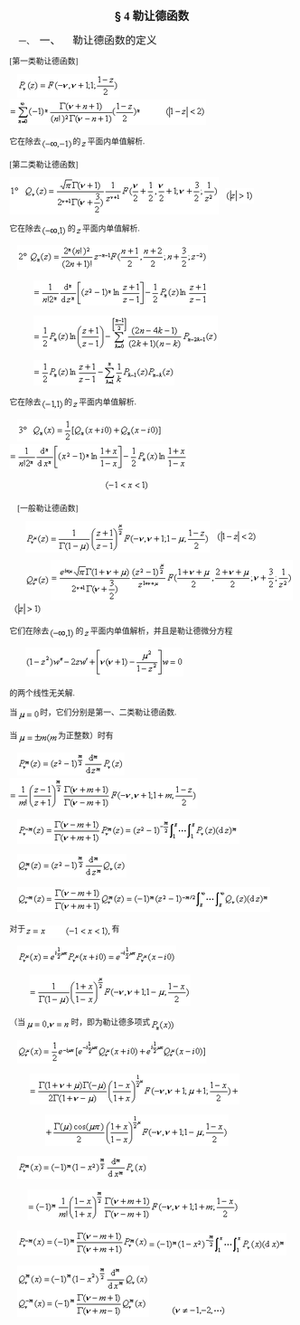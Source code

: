<div class=Section1>
<p class=MsoNormal align=center style='text-align:center'><b><span lang=EN-US
style='font-size:15.0pt'>§</span></b><b><span lang=EN-US style='font-size:15.0pt;
font-family:宋体_GB2312'> 4 </span></b><b><span lang=ZH-CN style='font-size:15.0pt;
font-family:宋体_GB2312'>勒让德函数</span></b></p>
<p class=MsoNormal style='margin-left:36.0pt;text-indent:-24.0pt'><span
lang=EN-US>一、<span style='font:7.0pt "Times New Roman"'>&nbsp;&nbsp;&nbsp; </span></span><span
lang=ZH-CN style='font-size:14.0pt;font-family:宋体_GB2312'>一、</span><span
lang=EN-US style='font-size:7.0pt'>&nbsp;&nbsp;&nbsp;&nbsp;&nbsp;&nbsp;&nbsp; </span><span
lang=ZH-CN style='font-size:14.0pt;font-family:宋体_GB2312'>勒让德函数的定义</span></p>
<p class=MsoNormal><span lang=EN-US style='font-family:宋体_GB2312'>[</span><span
lang=ZH-CN style='font-family:宋体_GB2312'>第一类勒让德函数</span><span lang=EN-US
style='font-family:宋体_GB2312'>]</span></p>
<p class=MsoNormal><span lang=EN-US style='font-family:宋体_GB2312'>&nbsp;&nbsp;&nbsp;
</span><sub><span lang=EN-US style='font-size:10.5pt;font-family:宋体_GB2312'><img
width=180 height=41 src="res/17e9d95da129bdd93c34fb6cc6aaaa52_5736_files/image002.gif"
u1:shapes="_x0000_i1025"><img width=348 height=45
src="res/17e9d95da129bdd93c34fb6cc6aaaa52_5736_files/image004.gif"
u1:shapes="_x0000_i1026"></span></sub></p>
<p class=MsoNormal><span lang=ZH-CN style='font-family:宋体_GB2312'>它在除去</span><sub><span
lang=EN-US style='font-size:10.5pt;font-family:宋体_GB2312'><img width=56
height=20 src="res/17e9d95da129bdd93c34fb6cc6aaaa52_5736_files/image006.gif"
u1:shapes="_x0000_i1027" align=absmiddle></span></sub><span lang=ZH-CN
style='font-family:宋体_GB2312'>的</span><sub><span lang=EN-US style='font-size:
10.5pt;font-family:宋体_GB2312'><img width=12 height=13
src="res/17e9d95da129bdd93c34fb6cc6aaaa52_5736_files/image008.gif"
u1:shapes="_x0000_i1028" align=absmiddle></span></sub><span lang=ZH-CN
style='font-family:宋体_GB2312'>平面内单值解析</span><span lang=EN-US style='font-family:
宋体_GB2312'>.</span></p>
<p class=MsoNormal><span lang=EN-US style='font-family:宋体_GB2312'>[</span><span
lang=ZH-CN style='font-family:宋体_GB2312'>第二类勒让德函数</span><span lang=EN-US
style='font-family:宋体_GB2312'>]</span></p>
<p class=MsoNormal><sub><span lang=EN-US style='font-size:10.5pt;font-family:
宋体_GB2312'><img width=371 height=65
src="res/17e9d95da129bdd93c34fb6cc6aaaa52_5736_files/image010.gif"
u1:shapes="_x0000_i1029" align=absmiddle></span></sub><span lang=EN-US
style='font-family:宋体_GB2312'>&nbsp;&nbsp; </span><sub><span lang=EN-US
style='font-size:10.5pt;font-family:宋体_GB2312'><img width=51 height=27
src="res/17e9d95da129bdd93c34fb6cc6aaaa52_5736_files/image012.gif"
u1:shapes="_x0000_i1030" align=absmiddle></span></sub></p>
<p class=MsoNormal><span lang=ZH-CN style='font-family:宋体_GB2312'>它在除去</span><sub><span
lang=EN-US style='font-size:10.5pt;font-family:宋体_GB2312'><img width=47
height=21 src="res/17e9d95da129bdd93c34fb6cc6aaaa52_5736_files/image014.gif"
u1:shapes="_x0000_i1031" align=absmiddle></span></sub><span lang=ZH-CN
style='font-family:宋体_GB2312'>的</span><sub><span lang=EN-US style='font-size:
10.5pt;font-family:宋体_GB2312'><img width=12 height=13
src="res/17e9d95da129bdd93c34fb6cc6aaaa52_5736_files/image016.gif"
u1:shapes="_x0000_i1032" align=absmiddle></span></sub><span lang=ZH-CN
style='font-family:宋体_GB2312'>平面内单值解析</span><span lang=EN-US style='font-family:
宋体_GB2312'>.</span></p>
<p class=MsoNormal><span lang=EN-US style='font-family:宋体_GB2312'>&nbsp;&nbsp;&nbsp;
</span><sub><span lang=EN-US style='font-size:10.5pt;font-family:宋体_GB2312'><img
width=337 height=44 src="res/17e9d95da129bdd93c34fb6cc6aaaa52_5736_files/image018.gif"
u1:shapes="_x0000_i1045"></span></sub></p>
<p class=MsoNormal><span lang=EN-US style='font-family:宋体_GB2312'>&nbsp;&nbsp;&nbsp;&nbsp;&nbsp;&nbsp;&nbsp;&nbsp;&nbsp;&nbsp;&nbsp;
</span><sub><span lang=EN-US style='font-size:10.5pt;font-family:宋体_GB2312'><img
width=309 height=45 src="res/17e9d95da129bdd93c34fb6cc6aaaa52_5736_files/image020.gif"
u1:shapes="_x0000_i1046"></span></sub></p>
<p class=MsoNormal><span lang=EN-US style='font-family:宋体_GB2312'>&nbsp;&nbsp;&nbsp;&nbsp;&nbsp;&nbsp;&nbsp;&nbsp;&nbsp;&nbsp;&nbsp;
</span><sub><span lang=EN-US style='font-size:10.5pt;font-family:宋体_GB2312'><img
width=327 height=60 src="res/17e9d95da129bdd93c34fb6cc6aaaa52_5736_files/image022.gif"
u1:shapes="_x0000_i1047"></span></sub></p>
<p class=MsoNormal><span lang=EN-US style='font-family:宋体_GB2312'>&nbsp;&nbsp;&nbsp;&nbsp;&nbsp;&nbsp;&nbsp;&nbsp;&nbsp;&nbsp;&nbsp;
</span><sub><span lang=EN-US style='font-size:10.5pt;font-family:宋体_GB2312'><img
width=251 height=45 src="res/17e9d95da129bdd93c34fb6cc6aaaa52_5736_files/image024.gif"
u1:shapes="_x0000_i1048"></span></sub></p>
<p class=MsoNormal><span lang=ZH-CN style='font-family:宋体_GB2312'>它在除去</span><sub><span
lang=EN-US style='font-size:10.5pt;font-family:宋体_GB2312'><img width=41
height=21 src="res/17e9d95da129bdd93c34fb6cc6aaaa52_5736_files/image026.gif"
u1:shapes="_x0000_i1049" align=absmiddle></span></sub><span lang=ZH-CN
style='font-family:宋体_GB2312'>的</span><sub><span lang=EN-US style='font-size:
10.5pt;font-family:宋体_GB2312'><img width=12 height=13
src="res/17e9d95da129bdd93c34fb6cc6aaaa52_5736_files/image028.gif"
u1:shapes="_x0000_i1050" align=absmiddle></span></sub><span lang=ZH-CN
style='font-family:宋体_GB2312'>平面内单值解析</span><span lang=EN-US style='font-family:
宋体_GB2312'>.</span></p>
<p class=MsoNormal><span lang=EN-US style='font-family:宋体_GB2312'>&nbsp; &nbsp;&nbsp;</span><sub><span
lang=EN-US style='font-size:10.5pt;font-family:宋体_GB2312'><img width=257
height=41 src="res/17e9d95da129bdd93c34fb6cc6aaaa52_5736_files/image030.gif"
u1:shapes="_x0000_i1051"><img width=315 height=45
src="res/17e9d95da129bdd93c34fb6cc6aaaa52_5736_files/image032.gif"
u1:shapes="_x0000_i1052"></span></sub></p>
<p class=MsoNormal><span lang=EN-US style='font-family:宋体_GB2312'>&nbsp;&nbsp;&nbsp;&nbsp;&nbsp;&nbsp;&nbsp;&nbsp;
&nbsp;&nbsp;&nbsp;&nbsp;&nbsp;&nbsp;&nbsp;&nbsp;&nbsp;&nbsp;&nbsp;&nbsp;&nbsp;&nbsp;&nbsp;&nbsp;&nbsp;&nbsp;&nbsp;&nbsp;&nbsp;&nbsp;&nbsp;&nbsp;&nbsp;&nbsp;&nbsp;&nbsp;&nbsp;&nbsp;&nbsp;&nbsp;&nbsp;&nbsp;&nbsp;&nbsp;&nbsp;&nbsp;&nbsp;</span><sub><span
lang=EN-US style='font-size:10.5pt;font-family:宋体_GB2312'><img width=80
height=21 src="res/17e9d95da129bdd93c34fb6cc6aaaa52_5736_files/image034.gif"
u1:shapes="_x0000_i1053"></span></sub></p>
<p class=MsoNormal><span lang=EN-US style='font-family:宋体_GB2312'>&nbsp;&nbsp;&nbsp;
[</span><span lang=ZH-CN style='font-family:宋体_GB2312'>一般勒让德函数</span><span
lang=EN-US style='font-family:宋体_GB2312'>]</span></p>
<p class=MsoNormal><span lang=EN-US style='font-family:宋体_GB2312'>&nbsp;&nbsp;&nbsp;&nbsp;&nbsp;&nbsp;&nbsp;
</span><sub><span lang=EN-US style='font-size:10.5pt;font-family:宋体_GB2312'><img
width=327 height=55 src="res/17e9d95da129bdd93c34fb6cc6aaaa52_5736_files/image036.gif"
u1:shapes="_x0000_i1054" align=absmiddle></span></sub><span lang=EN-US
style='font-family:宋体_GB2312'>&nbsp;&nbsp;&nbsp;</span><sub><span lang=EN-US
style='font-size:10.5pt;font-family:宋体_GB2312'><img width=73 height=27
src="res/17e9d95da129bdd93c34fb6cc6aaaa52_5736_files/image038.gif"
u1:shapes="_x0000_i1055" align=absmiddle></span></sub></p>
<p class=MsoNormal><span lang=EN-US style='font-family:宋体_GB2312'>&nbsp;&nbsp;&nbsp;&nbsp;&nbsp;&nbsp;&nbsp;
</span><sub><span lang=EN-US style='font-size:10.5pt;font-family:宋体_GB2312'><img
width=45 height=24 src="res/17e9d95da129bdd93c34fb6cc6aaaa52_5736_files/image040.gif"
u1:shapes="_x0000_i1056" align=absmiddle><img width=429 height=72
src="res/17e9d95da129bdd93c34fb6cc6aaaa52_5736_files/image042.gif"
u1:shapes="_x0000_i1057" align=absmiddle></span></sub><span lang=EN-US
style='font-family:宋体_GB2312'>&nbsp;&nbsp;</span><sub><span lang=EN-US
style='font-size:10.5pt;font-family:宋体_GB2312'><img width=51 height=27
src="res/17e9d95da129bdd93c34fb6cc6aaaa52_5736_files/image044.gif"
u1:shapes="_x0000_i1058" align=absmiddle></span></sub></p>
<p class=MsoNormal><span lang=ZH-CN style='font-family:宋体_GB2312'>它们在除去</span><sub><span
lang=EN-US style='font-size:10.5pt;font-family:宋体_GB2312'><img width=47
height=21 src="res/17e9d95da129bdd93c34fb6cc6aaaa52_5736_files/image046.gif"
u1:shapes="_x0000_i1059" align=absmiddle></span></sub><span lang=ZH-CN
style='font-family:宋体_GB2312'>的</span><sub><span lang=EN-US style='font-size:
10.5pt;font-family:宋体_GB2312'><img width=12 height=13
src="res/17e9d95da129bdd93c34fb6cc6aaaa52_5736_files/image048.gif"
u1:shapes="_x0000_i1060" align=absmiddle></span></sub><span lang=ZH-CN
style='font-family:宋体_GB2312'>平面内单值解析，并且是勒让德微分方程</span></p>
<p class=MsoNormal><span lang=EN-US style='font-family:宋体_GB2312'>&nbsp;&nbsp;&nbsp;&nbsp;&nbsp;&nbsp;&nbsp;
</span><sub><span lang=EN-US style='font-size:10.5pt;font-family:宋体_GB2312'><img
width=280 height=51 src="res/17e9d95da129bdd93c34fb6cc6aaaa52_5736_files/image050.gif"
u1:shapes="_x0000_i1061"></span></sub></p>
<p class=MsoNormal><span lang=ZH-CN style='font-family:宋体_GB2312'>的两个线性无关解</span><span
lang=EN-US style='font-family:宋体_GB2312'>.</span></p>
<p class=MsoNormal><span lang=ZH-CN style='font-family:宋体_GB2312'>当</span><sub><span
lang=EN-US style='font-size:10.5pt;font-family:宋体_GB2312'><img width=40
height=21 src="res/17e9d95da129bdd93c34fb6cc6aaaa52_5736_files/image052.gif"
u1:shapes="_x0000_i1062" align=absmiddle></span></sub><span lang=ZH-CN
style='font-family:宋体_GB2312'>时，它们分别是第一、二类勒让德函数</span><span lang=EN-US
style='font-family:宋体_GB2312'>.</span></p>
<p class=MsoNormal><span lang=ZH-CN style='font-family:宋体_GB2312'>当</span><sub><span
lang=EN-US style='font-size:10.5pt;font-family:宋体_GB2312'><img width=72
height=21 src="res/17e9d95da129bdd93c34fb6cc6aaaa52_5736_files/image054.gif"
u1:shapes="_x0000_i1063" align=absmiddle></span></sub><span lang=ZH-CN
style='font-family:宋体_GB2312'>为正整数）时有</span></p>
<p class=MsoNormal><span lang=EN-US style='font-family:宋体_GB2312'>&nbsp;&nbsp;&nbsp;
</span><sub><span lang=EN-US style='font-size:10.5pt;font-family:宋体_GB2312'><img
width=189 height=41 src="res/17e9d95da129bdd93c34fb6cc6aaaa52_5736_files/image056.gif"
u1:shapes="_x0000_i1064"><img width=333 height=55
src="res/17e9d95da129bdd93c34fb6cc6aaaa52_5736_files/image058.gif"
u1:shapes="_x0000_i1065"></span></sub></p>
<p class=MsoNormal><span lang=EN-US style='font-family:宋体_GB2312'>&nbsp;&nbsp;&nbsp;
</span><sub><span lang=EN-US style='font-size:10.5pt;font-family:宋体_GB2312'><img
width=393 height=44 src="res/17e9d95da129bdd93c34fb6cc6aaaa52_5736_files/image060.gif"
u1:shapes="_x0000_i1066"></span></sub></p>
<p class=MsoNormal><span lang=EN-US style='font-family:宋体_GB2312'>&nbsp;&nbsp;&nbsp;
</span><sub><span lang=EN-US style='font-size:10.5pt;font-family:宋体_GB2312'><img
width=193 height=41 src="res/17e9d95da129bdd93c34fb6cc6aaaa52_5736_files/image062.gif"
u1:shapes="_x0000_i1067"></span></sub></p>
<p class=MsoNormal><span lang=EN-US style='font-family:宋体_GB2312'>&nbsp;&nbsp;&nbsp;
</span><sub><span lang=EN-US style='font-size:10.5pt;font-family:宋体_GB2312'><img
width=448 height=44 src="res/17e9d95da129bdd93c34fb6cc6aaaa52_5736_files/image064.gif"
u1:shapes="_x0000_i1068"></span></sub></p>
<p class=MsoNormal><span lang=ZH-CN style='font-family:宋体_GB2312'>对于</span><sub><span
lang=EN-US style='font-size:10.5pt;font-family:宋体_GB2312'><img width=153
height=21 src="res/17e9d95da129bdd93c34fb6cc6aaaa52_5736_files/image066.gif"
u1:shapes="_x0000_i1069" align=absmiddle></span></sub><span lang=ZH-CN
style='font-family:宋体_GB2312'>有</span></p>
<p class=MsoNormal><span lang=EN-US style='font-family:宋体_GB2312'>&nbsp;&nbsp;&nbsp;
</span><sub><span lang=EN-US style='font-size:10.5pt;font-family:宋体_GB2312'><img
width=281 height=33 src="res/17e9d95da129bdd93c34fb6cc6aaaa52_5736_files/image068.gif"
u1:shapes="_x0000_i1070"></span></sub></p>
<p class=MsoNormal><span lang=EN-US style='font-family:宋体_GB2312'>&nbsp;&nbsp;&nbsp;&nbsp;&nbsp;&nbsp;&nbsp;&nbsp;&nbsp;
</span><sub><span lang=EN-US style='font-size:10.5pt;font-family:宋体_GB2312'><img
width=285 height=55 src="res/17e9d95da129bdd93c34fb6cc6aaaa52_5736_files/image070.gif"
u1:shapes="_x0000_i1071"></span></sub></p>
<p class=MsoNormal><span lang=ZH-CN style='font-family:宋体_GB2312'>（当</span><sub><span
lang=EN-US style='font-size:10.5pt;font-family:宋体_GB2312'><img width=81
height=21 src="res/17e9d95da129bdd93c34fb6cc6aaaa52_5736_files/image072.gif"
u1:shapes="_x0000_i1072" align=absmiddle></span></sub><span lang=ZH-CN
style='font-family:宋体_GB2312'>时，即为勒让德多项式</span><sub><span lang=EN-US
style='font-size:10.5pt;font-family:宋体_GB2312'><img width=45 height=24
src="res/17e9d95da129bdd93c34fb6cc6aaaa52_5736_files/image074.gif"
u1:shapes="_x0000_i1073" align=absmiddle></span></sub></p>
<pre><span lang=EN-US style='font-family:宋体_GB2312'>&nbsp;&nbsp;&nbsp; </span><sub><span
lang=EN-US style='font-size:10.5pt;font-family:宋体_GB2312'><img width=335
height=41 src="res/17e9d95da129bdd93c34fb6cc6aaaa52_5736_files/image076.gif"
u1:shapes="_x0000_i1074"></span></sub></pre><pre><span lang=EN-US
style='font-family:宋体_GB2312'>&nbsp;&nbsp;&nbsp;&nbsp;&nbsp;&nbsp;&nbsp;&nbsp;&nbsp;&nbsp;</span><sub><span
lang=EN-US style='font-size:10.5pt;font-family:宋体_GB2312'><img width=372
height=55 src="res/17e9d95da129bdd93c34fb6cc6aaaa52_5736_files/image078.gif"
u1:shapes="_x0000_i1075"></span></sub></pre><pre><span lang=EN-US
style='font-family:宋体_GB2312'>&nbsp;&nbsp;&nbsp;&nbsp;&nbsp;&nbsp;&nbsp;&nbsp;&nbsp;&nbsp;&nbsp;&nbsp;&nbsp;&nbsp;&nbsp;&nbsp;&nbsp;&nbsp;</span><sub><span
lang=EN-US style='font-size:10.5pt;font-family:宋体_GB2312'><img width=325
height=55 src="res/17e9d95da129bdd93c34fb6cc6aaaa52_5736_files/image080.gif"
u1:shapes="_x0000_i1076"></span></sub></pre><pre><span lang=EN-US
style='font-family:宋体_GB2312'>&nbsp;&nbsp;&nbsp;&nbsp;</span><sub><span
lang=EN-US style='font-size:10.5pt;font-family:宋体_GB2312'><img width=231
height=41 src="res/17e9d95da129bdd93c34fb6cc6aaaa52_5736_files/image082.gif"
u1:shapes="_x0000_i1077"></span></sub></pre><pre><span lang=EN-US
style='font-family:宋体_GB2312'>&nbsp;&nbsp;&nbsp;&nbsp;&nbsp;&nbsp;&nbsp;&nbsp;&nbsp;</span><sub><span
lang=EN-US style='font-size:10.5pt;font-family:宋体_GB2312'><img width=375
height=55 src="res/17e9d95da129bdd93c34fb6cc6aaaa52_5736_files/image084.gif"
u1:shapes="_x0000_i1078"></span></sub></pre><pre><span lang=EN-US
style='font-family:宋体_GB2312'>&nbsp;&nbsp;&nbsp;&nbsp;</span><sub><span
lang=EN-US style='font-size:10.5pt;font-family:宋体_GB2312'><img width=232
height=44 src="res/17e9d95da129bdd93c34fb6cc6aaaa52_5736_files/image086.gif"
u1:shapes="_x0000_i1079"><img width=244 height=40
src="res/17e9d95da129bdd93c34fb6cc6aaaa52_5736_files/image088.gif"
u1:shapes="_x0000_i1080"></span></sub></pre><pre><span lang=EN-US
style='font-family:宋体_GB2312'>&nbsp;&nbsp;&nbsp;&nbsp;</span><sub><span
lang=EN-US style='font-size:10.5pt;font-family:宋体_GB2312'><img width=233
height=91 src="res/17e9d95da129bdd93c34fb6cc6aaaa52_5736_files/image090.gif"
u1:shapes="_x0000_i1081"></span></sub><span lang=EN-US style='font-family:宋体_GB2312'>&nbsp;&nbsp;&nbsp;&nbsp;&nbsp;&nbsp;&nbsp;&nbsp;&nbsp;&nbsp;&nbsp;</span><sub><span
lang=EN-US style='font-size:10.5pt;font-family:宋体_GB2312'><img width=99
height=21 src="res/17e9d95da129bdd93c34fb6cc6aaaa52_5736_files/image092.gif"
u1:shapes="_x0000_i1082"></span></sub></pre></div>